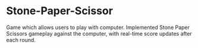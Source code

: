 # Stone-Paper-Scissor
Game which allows users to play with computer.
 Implemented Stone Paper Scissors gameplay against the computer, with real-time score updates after each round.
